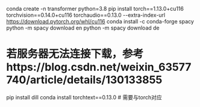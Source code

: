 conda create -n transformer python=3.8
pip install torch==1.13.0+cu116 torchvision==0.14.0+cu116 torchaudio==0.13.0 --extra-index-url https://download.pytorch.org/whl/cu116
conda install -c conda-forge spacy
python -m spacy download en
python -m spacy download de
# 若服务器无法连接下载，参考https://blog.csdn.net/weixin_63577740/article/details/130133855

pip install dill
conda install torchtext==0.13.0     # 需要与torch对应